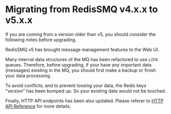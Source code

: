 # Migrating from RedisSMQ v4.x.x to v5.x.x

If you are coming from a version older than v5, you should consider the following notes before upgrading.

RedisSMQ v5 has brought message management features to the Web UI.

Many internal data structures of the MQ has been refactored to use `LIFO` queues. Therefore, before upgrading, 
if your have any important data (messages) existing in the MQ, you should first make a backup or finish your data 
processing.

To avoid conflicts, and to prevent loosing your data, the Redis keys "version" has been bumped up. So your existing 
data would not be touched.

Finally, HTTP API endpoints has been also updated. Please referer to [HTTP API Reference](/docs/http-api.md) for more details.
